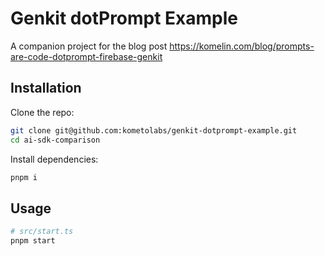 # Genkit dotPrompt Example

A companion project for the blog post https://komelin.com/blog/prompts-are-code-dotprompt-firebase-genkit

## Installation

Clone the repo:

```bash
git clone git@github.com:kometolabs/genkit-dotprompt-example.git
cd ai-sdk-comparison
```

Install dependencies:

```bash
pnpm i
```

## Usage

```bash
# src/start.ts
pnpm start
```
